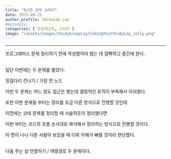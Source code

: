 ```yaml
---
title: "9/25 코테 스터디"
date: 2023-09-25
author_profile: Jeremiah Lee
#metadate:
categories: [ 코딩테스트, 스터디 ]
image: "/assets/images/StudyGroupLog/CodingTestStudyLog_jelly.png"
---
```

***

프로그래머스 문제 정리하기 전에 작성했어야 했는 데 깜빡하고 중간에 한다.
<br><br>

일단 이번에는 두 문제를 풀었다.

징검다리 건너기 / 가장 먼 노드

이번 두 문제는 어느 정도 접근은 했는데 결정적인 로직이 부족해서 아쉬웠다.

또한 이번 문제들 부터는 정리를 조금 다른 방식으로 진행할 것인데

이전에는 코테 문제를 정리할 때 서술하듯이 정리했다면

이번 부터는 코드의 흐름 순서대로 해석해서 정리하는 방식으로 진행할 것이다.

이 편이 나나 다른 사람이 보았을 때 더욱 이해가 빠를 것이라 판단했다.
<br><br>

다음 주는 섬 연결하기 / 여행경로 두 문제이다.